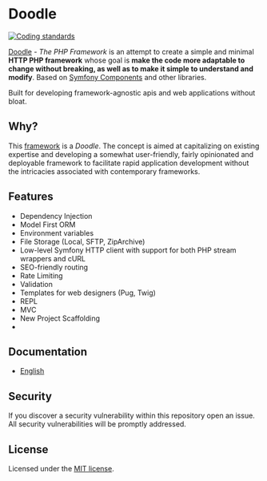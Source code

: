 # Doodle

[![Coding standards](https://github.com/josephgodwinkimani/doodle/actions/workflows/phpcs.yml/badge.svg)](https://github.com/josephgodwinkimani/doodle/actions/workflows/phpcs.yml)


[Doodle][1] _- The PHP Framework_ is an attempt to create a simple and minimal **HTTP PHP framework** whose goal is **make the code more adaptable to change without breaking, as well as to make it simple to understand and modify**. Based on [Symfony Components][2] and other libraries.

Built for developing framework-agnostic apis and web applications without bloat.

## Why?

This [framework][3] is a _Doodle_. The concept is aimed at capitalizing on existing expertise and developing a somewhat user-friendly, fairly opinionated and deployable framework to facilitate rapid application development without the intricacies associated with contemporary frameworks.

## Features

-  Dependency Injection
-  Model First ORM
-  Environment variables
-  File Storage (Local, SFTP, ZipArchive)
-  Low-level Symfony HTTP client with support for both PHP stream wrappers and cURL
-  SEO-friendly routing
-  Rate Limiting
-  Validation
-  Templates for web designers (Pug, Twig)
-  REPL
-  MVC
-  New Project Scaffolding
- 

## Documentation

* [English][4]

## Security

If you discover a security vulnerability within this repository open an issue. All security vulnerabilities will be promptly addressed.

## License

Licensed under the [MIT license][5].


[1]: https://github.com/josephgodwinkimani/doodle
[2]: https://symfony.com
[3]: https://symfony.com/doc/current/create_framework/index.html
[4]: https://github.com/josephgodwinkimani/doodle/tree/main/docs/en
[5]: https://opensource.org/licenses/MIT
